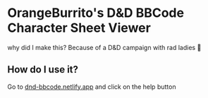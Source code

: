 # OrangeBurrito's D&D BBCode Character Sheet Viewer

why did I make this? Because of a D&D campaign with rad ladies 🗿

## How do I use it? 
Go to [dnd-bbcode.netlify.app](dnd-bbcode.netlify.app) and click on the help button